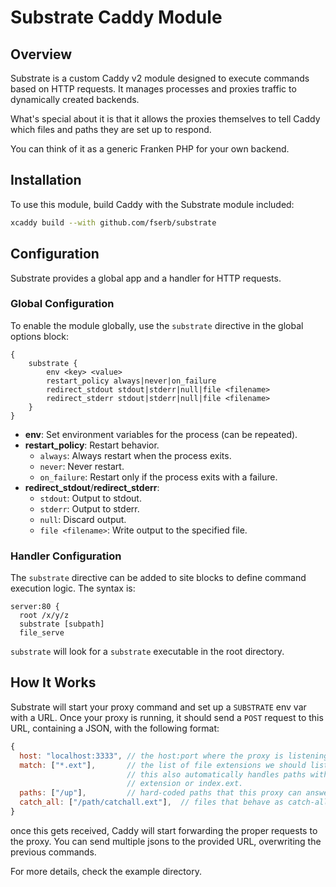 # Substrate Caddy Module

## Overview

Substrate is a custom Caddy v2 module designed to execute commands based on HTTP requests.
It manages processes and proxies traffic to dynamically created backends.

What's special about it is that it allows the proxies themselves to tell Caddy which files
and paths they are set up to respond.

You can think of it as a generic Franken PHP for your own backend.

## Installation

To use this module, build Caddy with the Substrate module included:

```bash
xcaddy build --with github.com/fserb/substrate
```

## Configuration

Substrate provides a global app and a handler for HTTP requests.

### Global Configuration

To enable the module globally, use the `substrate` directive in the global options block:

```caddyfile
{
    substrate {
        env <key> <value>
        restart_policy always|never|on_failure
        redirect_stdout stdout|stderr|null|file <filename>
        redirect_stderr stdout|stderr|null|file <filename>
    }
}
```

- **env**: Set environment variables for the process (can be repeated).
- **restart_policy**: Restart behavior.
  - `always`: Always restart when the process exits.
  - `never`: Never restart.
  - `on_failure`: Restart only if the process exits with a failure.
- **redirect_stdout**/**redirect_stderr**:
  - `stdout`: Output to stdout.
  - `stderr`: Output to stderr.
  - `null`: Discard output.
  - `file <filename>`: Write output to the specified file.


### Handler Configuration

The `substrate` directive can be added to site blocks to define command execution logic. The syntax is:

```caddyfile
server:80 {
  root /x/y/z
  substrate [subpath]
  file_serve
```

`substrate` will look for a `substrate` executable in the root directory.


## How It Works

Substrate will start your proxy command and set up a `SUBSTRATE` env var with a URL.
Once your proxy is running, it should send a `POST` request to this URL, containing a
JSON, with the following format:

```js
{
  host: "localhost:3333", // the host:port where the proxy is listening at.
  match: ["*.ext"],       // the list of file extensions we should listen to.
                          // this also automatically handles paths with the omitted
                          // extension or index.ext.
  paths: ["/up"],         // hard-coded paths that this proxy can answer.
  catch_all: ["/path/catchall.ext"],  // files that behave as catch-all for any subdir.
}
```

once this gets received, Caddy will start forwarding the proper requests to the proxy.
You can send multiple jsons to the provided URL, overwriting the previous commands.

For more details, check the example directory.

